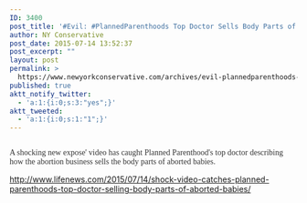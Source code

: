 ```yaml
---
ID: 3400
post_title: '#Evil: #PlannedParenthoods Top Doctor Sells Body Parts of #Aborted Babies #Devil #tcot'
author: NY Conservative
post_date: 2015-07-14 13:52:37
post_excerpt: ""
layout: post
permalink: >
  https://www.newyorkconservative.com/archives/evil-plannedparenthoods-top-doctor-sells-body-parts-of-aborted-babies-devil-tcot/
published: true
aktt_notify_twitter:
  - 'a:1:{i:0;s:3:"yes";}'
aktt_tweeted:
  - 'a:1:{i:0;s:1:"1";}'
---
```

<p><img src="http://www.newyorkconservative.com/wp-content/uploads/2015/07/071415_1752_EvilPlanned1.png" alt="" />
	</p><p><span style="color:#333333;font-family:Times New Roman">A shocking new expose' video has caught Planned Parenthood's top doctor describing how the abortion business sells the body parts of aborted babies.</span>
	</p><p><a href="http://www.lifenews.com/2015/07/14/shock-video-catches-planned-parenthoods-top-doctor-selling-body-parts-of-aborted-babies/">http://www.lifenews.com/2015/07/14/shock-video-catches-planned-parenthoods-top-doctor-selling-body-parts-of-aborted-babies/</a>
	</p>